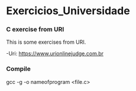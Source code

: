 # Exercicios_Universidade



### C exercise from URI

This is some exercises from URI.

-Uri: https://www.urionlinejudge.com.br

### Compile 

gcc -g -o nameofprogram <file.c>
